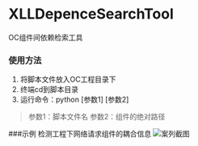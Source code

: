 # XLLDepenceSearchTool
OC组件间依赖检索工具

### 使用方法
1. 将脚本文件放入OC工程目录下
2. 终端cd到脚本目录
3. 运行命令：python [参数1] [参数2]
> 参数1：脚本文件名
> 参数2：组件的绝对路径

###示例
检测工程下网络请求组件的耦合信息
![案列截图](https://upload-images.jianshu.io/upload_images/5244645-18e2a77e790aab2f.jpg?imageMogr2/auto-orient/strip%7CimageView2/2/w/800)
